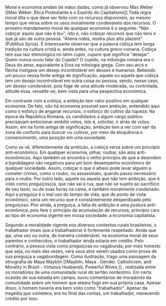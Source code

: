 
Moral e economia andam de mãos dadas, como já observou Max Weber [[Max Weber. Ética Protestante e o Espírito do Capitalismo]] Toda regra moral dita o que deve ser feito com os recursos disponíveis, ao mesmo tempo que versa sobre os usos moralmente condenáveis dos recursos. O primeiro mandamento moral de qualquer economia é o seguinte: "Não cobiçar aquilo que não é teu", isto é, não cobiçar recursos que não tens e que já são de outra pessoa. "Aliena nobis, nostra plus allis placent" (Publilius Syrus). É interessante observar que a palavra cobiça tem longa tradição na cultura cristã e, ainda antes, na cultura greco-romana. Cobiça tem sua raiz etimológica no latim *cupio, cupere* que significa "desejar". Quem nunca ouviu falar do Cupido? O cupido, na mitologia romana era o Deus do amor, equivalente a Eros na mitologia grega. Com seu arco e flecha instigava um desejo incontrolável em deuses e humanos. 
Bebendo um pouco nessa fonte antiga de significação, aquele ou aquela que cobiça tem um desejo incontrolável em outra coisa ou pessoa, sendo, nesse caso, um desejo condenável, pois foge de uma atitude moderada, ou controlada, atitude essa, ressalte-se, bem vista para uma pespectiva econômica. 

Em contraste com a cobiça, a ambição tem valor positivo em qualquer economia. De fato, não há economia possível sem ambição, entendido aqui como o esforço de angariar recursos, o esforço do cultivo da riqueza. Na época da República Romana, os candidados a algum cargo público precisavam ambicionar *ambitio* votos, isto é, solicitar, ir atrás de votos. Assim, em na fonte antiga de significação, ambição tem a ver com sair da zona de conforto para buscar ou cultivar, por meio da eloquência e convencimento, uma posição em uma sociedade. 

Como se vê, diferentemente da ambição, a cobiça versa sobre um princípio anti-econômico. Em qualquer economia, pilhar, roubar, são atos anti-econômicos. Aqui também se encontra o velho princípio de que a desordem e bandidagem são negativos para um bom desempenho econômico de qualquer sociedade. Assim, cobiçar o que é alheio pode levar alguém a cometer crimes, como o roubo, ou assassinato, quando passo necessário para o roubo. Por outro lado, aquele ou aquela que não tem ambição, que é visto como preguiçoso/a, que não sai à rua, que não se sujeito ao sacrifício de seu lazer, ou de suas horas na cama, é também moralmente condenado. Aqui a preguiça é o mal uso do tempo de vida, que do ponto de vista econômico, seria um recurso que é constantemente desperdiçado  pelo preguiçoso. Pior ainda, a preguiça, a falta de ambição é uma postura anti-econômica, pois fere o princípio da acumulação de recursos, princípio caro ao tipo de economia vigente em nossa sociedade: a economia capitalista. 

Segundo a moralidade vigente nos diversos contextos rurais brasileiros, o trabalhador (mais que a trabalhadora) é fortemente respeitado. Ainda que aja, uma vez ou outra, de maneira condenável, na economia moral de seus parentes e conhecidos, o trabalhador ainda estaria em crédito. Pelo contrário, a pessoa vista como preguiçosa ou vagabunda, por mais honesto que seja, no mais das vezes, verá seus atos serem usados como prova de sua preguiça a vagabundagem. Como ilustração, trago uma passagem da etnografia de Maya Mayblin [[Mayblin, Maya . Gender, Catholicism, and Morality in Brazil - Virtuous Husbands, Powerful Wives.]] , realizada entre os moradores de uma comunidade rural do sertão nordestino. Em certa ocasião de sua estadia em campo, ouviu comentários de moradores da comunidade sobre um homem que ateara fogo em sua própria casa. Apesar disso, o homem haveria era bem visto como "trabalhador". Apesar da tragédia que cometera, era no final das contas, um trabalhador, merecendo crédito por isso. 
